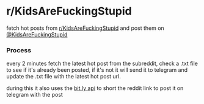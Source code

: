 # r/KidsAreFuckingStupid
fetch hot posts from [r/KidsAreFuckingStupid](https://reddit.com/r/KidsAreFuckingStupid) and post them on [@KidsAreFuckingStupid](https://t.me/kidsarefuckingstupid)

### Process
every 2 minutes fetch the latest hot post from the subreddit, check a .txt file to see if it's already been posted, if it's not it will send it to telegram and update the .txt file with the latest hot post url. 

during this it also uses the [bit.ly api](https://dev.bitly.com) to short the reddit link to post it on telegram with the post